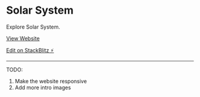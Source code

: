 # Solar System

Explore Solar System.

[View Website](https://planets-gsap.vercel.app/)

[Edit on StackBlitz ⚡️](https://stackblitz.com/edit/solarsystem)

----------------------------------------
TODO:

<ol>
  <li> Make the website responsive </li>
  <li> Add more intro images </li>
</ol>
